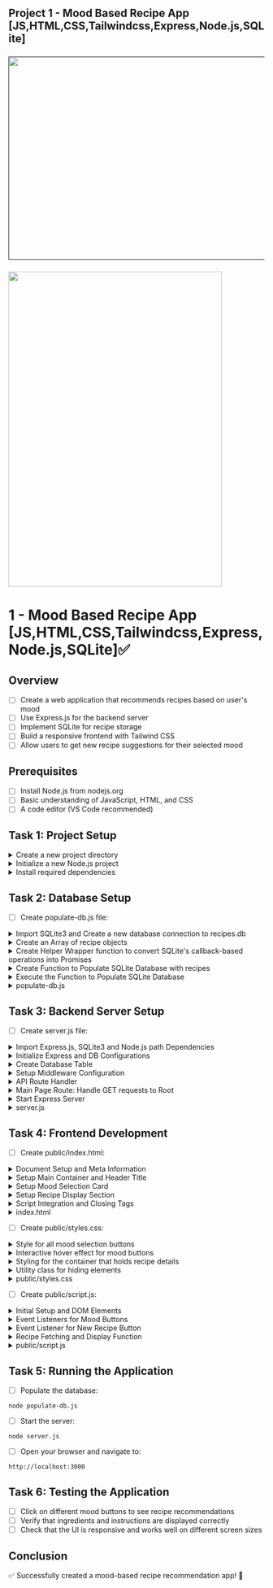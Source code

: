 ## Project 1 - Mood Based Recipe App [JS,HTML,CSS,Tailwindcss,Express,Node.js,SQLite]

###

<a href=""><img src="https://github.com/user-attachments/assets/a517bc92-5dd1-4823-8015-de88face98d3" width="720" height="400" /></a>

###

<img src="https://github.com/user-attachments/assets/1d7d0be5-b47f-4dd8-8483-041fc2508bb4" width="420" height="620" />

# 1 - Mood Based Recipe App [JS,HTML,CSS,Tailwindcss,Express,Node.js,SQLite]✅

## **Overview**

- [ ] Create a web application that recommends recipes based on user's mood
- [ ] Use Express.js for the backend server
- [ ] Implement SQLite for recipe storage
- [ ] Build a responsive frontend with Tailwind CSS
- [ ] Allow users to get new recipe suggestions for their selected mood

## **Prerequisites**

- [ ] Install Node.js from nodejs.org
- [ ] Basic understanding of JavaScript, HTML, and CSS
- [ ] A code editor (VS Code recommended)

## **Task 1: Project Setup**

<details>
  <summary>Create a new project directory</summary>
  
  ```
  mkdir mood-recipes
  cd mood-recipes
  ```
</details>

<details>
  <summary>Initialize a new Node.js project</summary>
  
  ```
  npm init -y
  ```
</details>

<details>
  <summary>Install required dependencies</summary>
  
  ```
  npm install express sqlite3 tailwindcss nodemon
  ```
</details>

## **Task 2: Database Setup**

- [ ] Create populate-db.js file:

<details>
  <summary>Import SQLite3 and Create a new database connection to recipes.db</summary>
  
  ```js
  // Import SQLite3 and enable verbose mode for detailed error messages
  const sqlite3 = require("sqlite3").verbose();
  
  // Create a new database connection to recipes.db
  // If the file doesn't exist, it will be created
  const db = new sqlite3.Database("recipes.db");
  ```
</details>  

<details>
  <summary>Create an Array of recipe objects</summary>
  
  ```js
  // Array of recipe objects, each containing:
  // - name: The recipe title
  // - ingredients: Comma-separated list of ingredients
  // - instructions: Step-by-step cooking instructions
  // - mood: The emotional state associated with the recipe
  const recipes = [
    {
      name: "Chocolate Chip Cookies",
      ingredients:
        "2 1/4 cups flour, 1 cup butter, 3/4 cup sugar, 3/4 cup brown sugar, 2 eggs, 1 tsp vanilla, 1 tsp baking soda, 1/2 tsp salt, 2 cups chocolate chips",
      instructions:
        "Preheat oven to 375°F. Cream butter and sugars. Add eggs and vanilla. Mix in dry ingredients. Stir in chocolate chips. Drop spoonfuls onto baking sheet. Bake for 9-11 minutes.",
      mood: "happy",
    },
    // ... more recipes for different moods
    {
      name: "Mac and Cheese",
      ingredients:
        "8 oz elbow macaroni, 2 cups cheddar cheese, 2 cups milk, 2 tbsp butter, 2 tbsp flour, salt, pepper",
      instructions:
        "Cook pasta. Make roux with butter and flour. Add milk and cheese. Stir until smooth. Combine with pasta. Bake at 350°F for 20 minutes.",
      mood: "comfort",
    },
  ];
  ```
</details>  

<details>
  <summary>Create Helper Wrapper function to convert SQLite's callback-based operations into Promises</summary>
  
  ```js
  // Helper function to convert SQLite's callback-based operations into Promises
  // This makes it easier to use async/await syntax
  function runQuery(query, params = []) {
    return new Promise((resolve, reject) => {
      db.run(query, params, function (err) {
        // If there's an error, reject the promise with the error
        if (err) reject(err);
        // Otherwise, resolve with 'this' context (contains lastID, changes, etc.)
        else resolve(this);
      });
    });
  }
  ```
</details>  

<details>
  <summary>Create Function to Populate SQLite Database with recipes</summary>
  
  ```js
  async function populateDatabase() {
    try {
      // Step 1: Create the recipes table if it doesn't exist
      // Define columns: id, name, ingredients, instructions, mood
      await runQuery(`CREATE TABLE IF NOT EXISTS recipes (
        id INTEGER PRIMARY KEY AUTOINCREMENT,  // Unique identifier for each recipe
        name TEXT NOT NULL,                    // Recipe name cannot be null
        ingredients TEXT NOT NULL,             // List of ingredients
        instructions TEXT NOT NULL,            // Cooking instructions
        mood TEXT NOT NULL                     // Associated mood
      )`);
  
      // Step 2: Clear any existing data from the table
      // This ensures we don't have duplicate recipes
      await runQuery("DELETE FROM recipes");
  
      // Step 3: Prepare an SQL statement for inserting recipes
      // Using prepared statements prevents SQL injection and improves performance
      const stmt = db.prepare(
        "INSERT INTO recipes (name, ingredients, instructions, mood) VALUES (?, ?, ?, ?)"
      );
  
      // Step 4: Insert each recipe into the database
      for (const recipe of recipes) {
        // Wait for each insert to complete before moving to the next
        await new Promise((resolve, reject) => {
          stmt.run(
            recipe.name,
            recipe.ingredients,
            recipe.instructions,
            recipe.mood,
            function (err) {
              if (err) reject(err);
              else resolve(this);
            }
          );
        });
      }
      // Step 5: Finalize the prepared statement to release resources
      stmt.finalize();
  
      console.log("Database populated with sample recipes!");
    } catch (err) {
      // Handle any errors that occur during the process
      console.error("Error:", err);
    } finally {
      // Always close the database connection, even if there's an error
      db.close();
    }
  }
  ```
</details>  

<details>
  <summary>Execute the Function to Populate SQLite Database</summary>

  ```js
  // Call the async function to start populating the database
  populateDatabase();
  ```
</details>  

<details>
  <summary>populate-db.js</summary>
  
  ```js
  const sqlite3 = require("sqlite3").verbose();
  const db = new sqlite3.Database("recipes.db");
  
  // Create a promise-based wrapper for database operations
  function runQuery(query, params = []) {
    return new Promise((resolve, reject) => {
      db.run(query, params, function (err) {
        if (err) reject(err);
        else resolve(this);
      });
    });
  }
  
  async function populateDatabase() {
    try {
      // Create table
      await runQuery(`CREATE TABLE IF NOT EXISTS recipes (
                  id INTEGER PRIMARY KEY AUTOINCREMENT,
                  name TEXT NOT NULL,
                  ingredients TEXT NOT NULL,
                  instructions TEXT NOT NULL,
                  mood TEXT NOT NULL
              )`);
  
      // Clear existing data
      await runQuery("DELETE FROM recipes");
  
      // Insert sample recipes
      const recipes = [
        {
          name: "Chocolate Chip Cookies",
          ingredients:
            "2 1/4 cups flour, 1 cup butter, 3/4 cup sugar, 3/4 cup brown sugar, 2 eggs, 1 tsp vanilla, 1 tsp baking soda, 1/2 tsp salt, 2 cups chocolate chips",
          instructions:
            "Preheat oven to 375°F. Cream butter and sugars. Add eggs and vanilla. Mix in dry ingredients. Stir in chocolate chips. Drop spoonfuls onto baking sheet. Bake for 9-11 minutes.",
          mood: "happy",
        },
        // ... (other recipes)
      ];
  
      const stmt = db.prepare(
        "INSERT INTO recipes (name, ingredients, instructions, mood) VALUES (?, ?, ?, ?)"
      );
      for (const recipe of recipes) {
        await new Promise((resolve, reject) => {
          stmt.run(
            recipe.name,
            recipe.ingredients,
            recipe.instructions,
            recipe.mood,
            function (err) {
              if (err) reject(err);
              else resolve(this);
            }
          );
        });
      }
      stmt.finalize();
  
      console.log("Database populated with sample recipes!");
    } catch (err) {
      console.error("Error:", err);
    } finally {
      db.close();
    }
  }
  
  populateDatabase();
  ```
</details>



## **Task 3: Backend Server Setup**

- [ ] Create server.js file:

<details>
  <summary>Import Express.js, SQLite3 and Node.js path Dependencies</summary>
  
  ```js
  // Express.js - Web application framework
  const express = require("express");
  
  // SQLite3 database driver with verbose mode for detailed errors
  const sqlite3 = require("sqlite3").verbose();
  
  // Node.js path module for handling file paths
  const path = require("path");
  ```
</details>

<details>
  <summary>Initialize Express and DB Configurations</summary>
  
  ```js
  // Create an Express application instance
  const app = express();
  
  // Define the port number for the server
  const port = 3000;
  
  // Initialize SQLite database connection
  // This will create recipes.db if it doesn't exist
  const db = new sqlite3.Database("recipes.db");
  ```
</details>

<details>
  <summary>Create Database Table</summary>
  
  ```js
  // Use serialize to ensure database operations occur sequentially
  db.serialize(() => {
    // Create the recipes table if it doesn't already exist
    db.run(`CREATE TABLE IF NOT EXISTS recipes (
          id INTEGER PRIMARY KEY AUTOINCREMENT,  // Unique identifier
          name TEXT NOT NULL,                    // Recipe name
          ingredients TEXT NOT NULL,             // List of ingredients
          instructions TEXT NOT NULL,            // Cooking steps
          mood TEXT NOT NULL                     // Associated mood
      )`);
  });
  ```
</details>

<details>
  <summary>Setup Middleware Configuration</summary>
  
  ```js
  // Enable parsing of JSON bodies in requests
  app.use(express.json());
  
  // Serve static files from the 'public' directory
  // This allows serving HTML, CSS, and JavaScript files
  app.use(express.static("public"));
  ```
</details>

<details>
  <summary>API Route Handler</summary>
  
  ```js
  // Handle GET requests for recipes by mood
  app.get("/api/recipes/:mood", (req, res) => {
    // Extract mood parameter from URL
    const mood = req.params.mood;
  
    // Query database for recipes matching the mood
    db.all("SELECT * FROM recipes WHERE mood = ?", [mood], (err, rows) => {
      // Handle database errors
      if (err) {
        res.status(500).json({ error: err.message });
        return;
      }
  
      // Handle case when no recipes are found
      if (rows.length === 0) {
        res.status(404).json({ message: "No recipes found for this mood" });
        return;
      }
  
      // Select a random recipe from the results
      const randomRecipe = rows[Math.floor(Math.random() * rows.length)];
      
      // Send the recipe as JSON response
      res.json(randomRecipe);
    });
  });
  ```
</details>

<details>
  <summary>Main Page Route: Handle GET requests to Root</summary>
  
  ```js
  // Handle GET requests to the root URL
  app.get("/", (req, res) => {
    // Serve the index.html file from the public directory
    res.sendFile(path.join(__dirname, "public", "index.html"));
  });
  ```
</details>

<details>
  <summary>Start Express Server</summary>
  
  ```js
  // Start the Express server and listen for connections
  app.listen(port, () => {
    // Log a message when the server starts successfully
    console.log(`Server running at http://localhost:${port}`);
  });
  ```
</details>

<details>
  <summary>server.js</summary>

```js
const express = require("express");
const sqlite3 = require("sqlite3").verbose();
const path = require("path");

const app = express();
const port = 3000;

// Initialize SQLite database
const db = new sqlite3.Database("recipes.db");

// Create tables if they don't exist
db.serialize(() => {
  db.run(`CREATE TABLE IF NOT EXISTS recipes (
            id INTEGER PRIMARY KEY AUTOINCREMENT,
            name TEXT NOT NULL,
            ingredients TEXT NOT NULL,
            instructions TEXT NOT NULL,
            mood TEXT NOT NULL
        )`);
});

// Middleware
app.use(express.json());
app.use(express.static("public"));

// API Routes
app.get("/api/recipes/:mood", (req, res) => {
  const mood = req.params.mood;
  db.all("SELECT * FROM recipes WHERE mood = ?", [mood], (err, rows) => {
    if (err) {
      res.status(500).json({ error: err.message });
      return;
    }
    if (rows.length === 0) {
      res.status(404).json({ message: "No recipes found for this mood" });
      return;
    }
    const randomRecipe = rows[Math.floor(Math.random() * rows.length)];
    res.json(randomRecipe);
  });
});

// Serve the main page
app.get("/", (req, res) => {
  res.sendFile(path.join(__dirname, "public", "index.html"));
});

// Start server
app.listen(port, () => {
  console.log(`Server running at http://localhost:${port}`);
});
```
</details> 


## **Task 4: Frontend Development**

- [ ] Create public/index.html:

<details>
  <summary>Document Setup and Meta Information</summary>
  
  ```html
  <!DOCTYPE html>
  <html lang="en">
    <head>
      <!-- Character encoding for proper text rendering -->
      <meta charset="UTF-8" />
      <!-- Responsive viewport settings for mobile devices -->
      <meta name="viewport" content="width=device-width, initial-scale=1.0" />
      <!-- Page title shown in browser tab -->
      <title>Mood Recipes</title>
      
      <!-- External Resources -->
      <!-- Tailwind CSS from CDN for styling -->
      <script src="https://cdn.tailwindcss.com"></script>
      <!-- Custom CSS file for additional styles -->
      <link rel="stylesheet" href="styles.css" />
    </head>
  
  </html>
  ```
</details>

<details>
  <summary>Setup Main Container and Header Title</summary>
  
  ```html
<body class="bg-gray-100 min-h-screen">
    <!-- Main container with responsive padding and margin -->
    <div class="container mx-auto px-4 py-8">
        <!-- Main heading with decorative styling -->
        <h1 class="text-4xl font-bold text-center mb-8 text-indigo-600">
            Mood Recipes
        </h1>
    </div>
</body>
  ```
</details>

<details>
  <summary>Setup Mood Selection Card</summary>
  
  ```html
  <!-- Card container with white background and shadow -->
  <div class="max-w-md mx-auto bg-white rounded-lg shadow-md p-6">
      <!-- Mood selection prompt -->
      <h2 class="text-xl font-semibold mb-4">How are you feeling today?</h2>
  
      <!-- Grid layout for mood buttons -->
      <div class="grid grid-cols-2 gap-4 mb-6">
          <!-- Happy mood button -->
          <button
              class="mood-btn bg-blue-100 hover:bg-blue-200 text-blue-800 py-2 px-4 rounded"
              data-mood="happy"
          >
              😊 Happy
          </button>
          
          <!-- Energetic mood button -->
          <button
              class="mood-btn bg-green-100 hover:bg-green-200 text-green-800 py-2 px-4 rounded"
              data-mood="energetic"
          >
              ⚡ Energetic
          </button>
          
          <!-- Cozy mood button -->
          <button
              class="mood-btn bg-yellow-100 hover:bg-yellow-200 text-yellow-800 py-2 px-4 rounded"
              data-mood="cozy"
          >
              🏠 Cozy
          </button>
          
          <!-- Comfort mood button -->
          <button
              class="mood-btn bg-red-100 hover:bg-red-200 text-red-800 py-2 px-4 rounded"
              data-mood="comfort"
          >
              ❤️ Comfort
          </button>
      </div>
  </div>
  ```
</details>

<details>
  <summary>Setup Recipe Display Section</summary>
  
  ```html
  <!-- Hidden container for recipe details -->
  <div id="recipe-container" class="hidden">
      <div class="border-t pt-4">
          <!-- Recipe title placeholder -->
          <h3 class="text-lg font-semibold mb-2" id="recipe-name"></h3>
          
          <!-- Ingredients section -->
          <div class="mb-4">
              <h4 class="font-medium text-gray-700">Ingredients:</h4>
              <!-- Dynamic list of ingredients -->
              <ul id="ingredients" class="list-disc pl-5 text-gray-600"></ul>
          </div>
          
          <!-- Instructions section -->
          <div class="mb-4">
              <h4 class="font-medium text-gray-700">Instructions:</h4>
              <!-- Dynamic instructions text -->
              <p id="instructions" class="text-gray-600"></p>
          </div>
          
          <!-- Currently commented out "Get Another Recipe" button -->
          <!-- <button
              id="new-recipe"
              class="w-full bg-indigo-600 text-white py-2 px-4 rounded hover:bg-indigo-700"
          >
              Get Another Recipe
          </button> -->
      </div>
  </div>
  ```
</details>

<details>
  <summary>Script Integration and Closing Tags</summary>
  
  ```html
      <!-- Link to JavaScript file for functionality -->
      <script src="script.js"></script>
    </body>
  </html>
  ```
</details>

<details>
  <summary>index.html</summary>
  
```html
<!DOCTYPE html>
<html lang="en">
  <head>
    <meta charset="UTF-8" />
    <meta name="viewport" content="width=device-width, initial-scale=1.0" />
    <title>Mood Recipes</title>
    <script src="https://cdn.tailwindcss.com"></script>
    <link rel="stylesheet" href="styles.css" />
  </head>
  <body class="bg-gray-100 min-h-screen">
    <div class="container mx-auto px-4 py-8">
      <h1 class="text-4xl font-bold text-center mb-8 text-indigo-600">
        Mood Recipes
      </h1>

      <div class="max-w-md mx-auto bg-white rounded-lg shadow-md p-6">
        <h2 class="text-xl font-semibold mb-4">How are you feeling today?</h2>

        <div class="grid grid-cols-2 gap-4 mb-6">
          <button
            class="mood-btn bg-blue-100 hover:bg-blue-200 text-blue-800 py-2 px-4 rounded"
            data-mood="happy"
          >
            😊 Happy
          </button>
          <button
            class="mood-btn bg-green-100 hover:bg-green-200 text-green-800 py-2 px-4 rounded"
            data-mood="energetic"
          >
            ⚡ Energetic
          </button>
          <button
            class="mood-btn bg-yellow-100 hover:bg-yellow-200 text-yellow-800 py-2 px-4 rounded"
            data-mood="cozy"
          >
            🏠 Cozy
          </button>
          <button
            class="mood-btn bg-red-100 hover:bg-red-200 text-red-800 py-2 px-4 rounded"
            data-mood="comfort"
          >
            ❤️ Comfort
          </button>
        </div>

        <div id="recipe-container" class="hidden">
          <div class="border-t pt-4">
            <h3 class="text-lg font-semibold mb-2" id="recipe-name"></h3>
            <div class="mb-4">
              <h4 class="font-medium text-gray-700">Ingredients:</h4>
              <ul id="ingredients" class="list-disc pl-5 text-gray-600"></ul>
            </div>
            <div class="mb-4">
              <h4 class="font-medium text-gray-700">Instructions:</h4>
              <p id="instructions" class="text-gray-600"></p>
            </div>
            <button
              id="new-recipe"
              class="w-full bg-indigo-600 text-white py-2 px-4 rounded hover:bg-indigo-700"
            >
              Get Another Recipe
            </button>
          </div>
        </div>
      </div>
    </div>
    <script src="script.js"></script>
  </body>
</html>
```
</details>

- [ ] Create public/styles.css:

<details>
  <summary>Style for all mood selection buttons</summary>
  
  ```css
  /* Style for all mood selection buttons */
  .mood-btn {
      /* Smooth transition for all properties over 0.3 seconds */
      transition: all 0.3s ease;
      /* Change cursor to pointer on hover to indicate clickable element */
      cursor: pointer;
  }
  ```
</details>

<details>
  <summary>Interactive hover effect for mood buttons</summary>
  
  ```css
  /* Interactive hover effect for mood buttons */
  .mood-btn:hover {
      /* Slight upward movement on hover for interactive feedback */
      /* -2px moves the button up by 2 pixels */
      transform: translateY(-2px);
  }
  ```
</details>

<details>
  <summary>Styling for the container that holds recipe details</summary>
  
  ```css
  /* Styling for the container that holds recipe details */
  #recipe-container {
      /* Smooth opacity transition for showing/hiding recipe content */
      /* Used when toggling recipe visibility */
      transition: opacity 0.3s ease;
  }
  ```
</details>

<details>
  <summary>Utility class for hiding elements</summary>
  
  ```css
  /* Utility class for hiding elements */
  .hidden {
      /* Completely removes element from layout flow */
      /* Used to toggle visibility of recipe container */
      display: none;
  }
  ```
</details>

<details>
  <summary>public/styles.css</summary>
  
  ```css
      .mood-btn {
          transition: all 0.3s ease;
          cursor: pointer;
      }
  
      .mood-btn:hover {
          transform: translateY(-2px);
      }
  
      #recipe-container {
          transition: opacity 0.3s ease;
      }
  
      .hidden {
          display: none;
      }
  ```
</details>

- [ ] Create public/script.js:

<details>
  <summary>Initial Setup and DOM Elements</summary>
  
  ```js
  // Wait for DOM to be fully loaded before running any code
  document.addEventListener("DOMContentLoaded", () => {
    // Get references to all required DOM elements
    // Query all mood selection buttons
    const moodButtons = document.querySelectorAll(".mood-btn");
    // Get container for recipe display
    const recipeContainer = document.getElementById("recipe-container");
    // Get element for recipe title
    const recipeName = document.getElementById("recipe-name");
    // Get element for ingredients list
    const ingredientsList = document.getElementById("ingredients");
    // Get element for cooking instructions
    const instructions = document.getElementById("instructions");
    // Get reference to "Get Another Recipe" button
    const newRecipeBtn = document.getElementById("new-recipe");
  
    // Track current mood selection
    let currentMood = null;
  ```
</details>

<details>
  <summary>Event Listeners for Mood Buttons</summary>
  
  ```js
  // Add click handlers to all mood buttons
  moodButtons.forEach((button) => {
    button.addEventListener("click", () => {
      // Store the selected mood from data-mood attribute
      currentMood = button.dataset.mood;
      // Fetch and display a recipe for the selected mood
      getRecipe(currentMood);
    });
  });
  ```
</details>

<details>
  <summary>Event Listener for New Recipe Button</summary>
  
  ```js
  // Handle clicks on "Get Another Recipe" button
  newRecipeBtn.addEventListener("click", () => {
    // Only fetch new recipe if a mood has been selected
    if (currentMood) {
      getRecipe(currentMood);
    }
  });
  ```
</details>

<details>
  <summary>Recipe Fetching and Display Function</summary>
  
  ```js
    // Async function to fetch and display recipes
    async function getRecipe(mood) {
      try {
        // Make API request to backend for recipe
        const response = await fetch(`/api/recipes/${mood}`);
        
        // Check if request was successful
        if (!response.ok) {
          throw new Error("No recipes found for this mood");
        }
        
        // Parse JSON response
        const recipe = await response.json();
  
        // Update DOM with recipe details
        // Set recipe name
        recipeName.textContent = recipe.name;
        
        // Convert comma-separated ingredients into list items
        ingredientsList.innerHTML = recipe.ingredients
          .split(",")                                    // Split into array
          .map((ingredient) => `<li>${ingredient.trim()}</li>`)  // Create list items
          .join("");                                     // Combine into HTML string
        
        // Set cooking instructions
        instructions.textContent = recipe.instructions;
  
        // Make recipe container visible
        recipeContainer.classList.remove("hidden");
      } catch (error) {
        // Show error message if something goes wrong
        alert(error.message);
      }
    }
  });
  ```
</details>

<details>
  <summary>public/script.js</summary>
  
  ```js
      document.addEventListener('DOMContentLoaded', () => {
          const moodButtons = document.querySelectorAll('.mood-btn');
          const recipeContainer = document.getElementById('recipe-container');
          const recipeName = document.getElementById('recipe-name');
          const ingredientsList = document.getElementById('ingredients');
          const instructions = document.getElementById('instructions');
          const newRecipeBtn = document.getElementById('new-recipe');
  
          let currentMood = null;
  
          moodButtons.forEach(button => {
              button.addEventListener('click', () => {
                  currentMood = button.dataset.mood;
                  getRecipe(currentMood);
              });
          });
  
          newRecipeBtn.addEventListener('click', () => {
              if (currentMood) {
                  getRecipe(currentMood);
              }
          });
  
          async function getRecipe(mood) {
              try {
                  const response = await fetch(`/api/recipes/${mood}`);
                  if (!response.ok) {
                      throw new Error('No recipes found for this mood');
                  }
                  const recipe = await response.json();
                  
                  recipeName.textContent = recipe.name;
                  ingredientsList.innerHTML = recipe.ingredients.split(',').map(ingredient => 
                      `<li>${ingredient.trim()}</li>`
                  ).join('');
                  instructions.textContent = recipe.instructions;
                  
                  recipeContainer.classList.remove('hidden');
              } catch (error) {
                  alert(error.message);
              }
          }
      });
  ```
</details>


## **Task 5: Running the Application**

- [ ] Populate the database:
```
node populate-db.js
```

- [ ] Start the server:
```
node server.js
```

- [ ] Open your browser and navigate to:
```
http://localhost:3000
```

## **Task 6: Testing the Application**

- [ ] Click on different mood buttons to see recipe recommendations
- [ ] Verify that ingredients and instructions are displayed correctly
- [ ] Check that the UI is responsive and works well on different screen sizes

## **Conclusion**

✅ Successfully created a mood-based recipe recommendation app! 🎉
